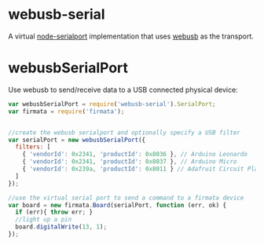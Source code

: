 webusb-serial
=============

A virtual [node-serialport](https://github.com/voodootikigod/node-serialport) implementation that uses [webusb](https://wicg.github.io/webusb/) as the transport.


# webusbSerialPort

Use webusb to send/receive data to a USB connected physical device:

```js
var webusbSerialPort = require('webusb-serial').SerialPort;
var firmata = require('firmata');


//create the webusb serialport and optionally specify a USB filter
var serialPort = new webusbSerialPort({
  filters: [
    { 'vendorId': 0x2341, 'productId': 0x8036 }, // Arduino Leonardo
    { 'vendorId': 0x2341, 'productId': 0x8037 }, // Arduino Micro
    { 'vendorId': 0x239a, 'productId': 0x8011 } // Adafruit Circuit Playground
  ]
});

//use the virtual serial port to send a command to a firmata device
var board = new firmata.Board(serialPort, function (err, ok) {
  if (err){ throw err; }
  //light up a pin
  board.digitalWrite(13, 1);
});

```


